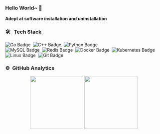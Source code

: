 ### Hello World~ 👋 

**Adept at software installation and uninstallation**

### 🛠 &nbsp; Tech Stack

![Go Badge](https://img.shields.io/badge/Go-00ADD8?logo=go&logoColor=fff&style=flat)&nbsp;
![C++ Badge](https://img.shields.io/badge/C%2B%2B-00599C?logo=cplusplus&logoColor=fff&style=flat)&nbsp;
![Python Badge](https://img.shields.io/badge/Python-3776AB?logo=python&logoColor=fff&style=flat)  
![MySQL Badge](https://img.shields.io/badge/MySQL-4479A1?logo=mysql&logoColor=fff&style=flat)&nbsp;
![Redis Badge](https://img.shields.io/badge/Redis-DC382D?logo=redis&logoColor=fff&style=flat)&nbsp;
![Docker Badge](https://img.shields.io/badge/Docker-2496ED?logo=docker&logoColor=fff&style=flat)&nbsp;
![Kubernetes Badge](https://img.shields.io/badge/Kubernetes-326CE5?logo=kubernetes&logoColor=fff&style=flat)  
![Linux Badge](https://img.shields.io/badge/Linux-FCC624?logo=linux&logoColor=000&style=flat)&nbsp;
![Git Badge](https://img.shields.io/badge/Git-F05032?logo=git&logoColor=fff&style=flat)&nbsp;
<!-- from https://badges.pages.dev/ -->
### ⚙️ &nbsp;GitHub Analytics
<div align="center">
  <span> </span>
  <img height="170px" src="https://github-readme-stats.vercel.app/api?username=limits220284&theme==tokyonight" />
  <span> </span>
  <img height="170px" src="https://github-readme-stats.vercel.app/api/top-langs/?username=limits220284&hide=html,css,javascript&layout=compact&langs_count=8&theme=onedark" />
  <span> </span>
</div>
